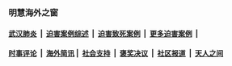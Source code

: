 
### 明慧海外之窗

####  [武汉肺炎](indexes/365.md?t=06090201) &nbsp;|&nbsp;  [迫害案例综述](indexes/328.md?t=06090201) &nbsp;|&nbsp; [迫害致死案例](indexes/277.md?t=06090201)  &nbsp;|&nbsp; [更多迫害案例](indexes/81.md?t=06090201)  &nbsp;|&nbsp; 
####  [时事评论](indexes/19.md?t=06090201) &nbsp;|&nbsp; [海外简讯](indexes/245.md?t=06090201)&nbsp;|&nbsp;  [社会支持](indexes/140.md?t=06090201) &nbsp;|&nbsp; [褒奖决议](indexes/282.md?t=06090201) &nbsp;|&nbsp; [社区报道](indexes/91.md?t=06090201)  &nbsp;|&nbsp; [天人之间](indexes/78.md?t=06090201) 

